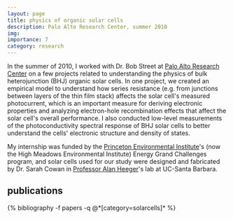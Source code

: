 ```yaml
---
layout: page
title: physics of organic solar cells
description: Palo Alto Research Center, summer 2010
img:
importance: 7
category: research
---
```

In the summer of 2010, I worked with Dr. Bob Street at <a href="https://www.parc.com/" target="_blank">Palo Alto Research Center</a> on a few projects related to understanding the physics of bulk heterojunction (BHJ) organic solar cells. In one project, we created an empirical model to understand how series resistance (e.g. from junctions between layers of the thin film stack) affects the solar cell's measured photocurrent, which is an important measure for deriving electronic properties and analyzing electron-hole recombination effects that affect the solar cell's overall performance. I also conducted low-level measurements of the photoconductivity spectral response of BHJ solar cells to better understand the cells' electronic structure and density of states.

My internship was funded by the <a href="https://environment.princeton.edu" taget="_blank">Princeton Environmental Institute</a>'s (now the High Meadows Environmental Institute) Energy Grand Challenges program, and solar cells used for our study were designed and fabricated by Dr. Sarah Cowan in <a href="https://heeger.cnsi.ucsb.edu">Professor Alan Heeger</a>'s lab at UC-Santa Barbara.

<div class="publications">
  <h2>publications</h2>
  {% bibliography -f papers -q @*[category=solarcells]* %}
</div>
